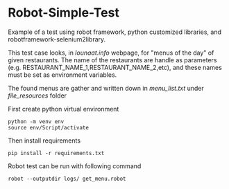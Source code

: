# Robot-Simple-Test

Example of a test using robot framework, python customized libraries, and robotframework-selenium2library.

This test case looks, in _lounaat.info_ webpage, for "menus of the day" of given restaurants. The name of the restaurants
are handle as parameters (e.g. RESTAURANT_NAME_1,RESTAURANT_NAME_2,etc), and these names must be set as environment variables.

The found menus are gather and written down in _menu_list.txt_ under _file_resources_ folder

First create python virtual environment

	python -m venv env
	source env/Script/activate

Then install requirements

	pip install -r requirements.txt

Robot test can be run with following command

	robot --outputdir logs/ get_menu.robot
	